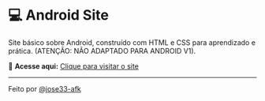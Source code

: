 # 💻 Android Site

Site básico sobre Android, construído com HTML e CSS para aprendizado e prática. (ATENÇÃO: NÃO ADAPTADO PARA ANDROID V1).

🔗 **Acesse aqui:** [Clique para visitar o site](https://jose33-afk.github.io/Android-site/)

---

Feito por [@jose33-afk](https://github.com/jose33-afk)
